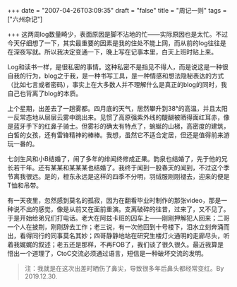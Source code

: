 +++
date = "2007-04-26T03:09:35"
draft = "false"
title = "周记一则"
tags = ["六州杂记"]

+++
这两周log数量畸少，表面原因是脚不沾地的忙——实际原因也是太忙。不过今天仔细想了一下，其实最重要的因素是我的住处不能上网，而从前的log往往是在深夜写就。所以我决定变通一下，晚上写在记事本里，白天上班时贴上来。

Log和读书一样，是很私密的事情。这种私密不是指见不得人，而是说这是一种很自我的行为，blog之于我，是一种书写工具，是一种情感和想法隐秘表达的方式（比如七言或者密码），事实上在大多数人并不理解什么是真正的blog的同时，我自己也背离了blog的本质。

上个星期，出差去了一趟雾都。四月底的天气，居然攀升到38°的高温，并且太阳一反常态地从层层云雾中跳出来。见惯了高原强紫外线的醍醐被晒得面红耳赤，像是蓝牙手下的红鼻子骑士。但雾衫的确太有特点了，蜿蜒的山梯，高密度的建筑，白皙的女孩，还有雷锋精神的棒棒。我想，虽然它不适合定居，但还是值得前来游玩一番的。

七剑生风和小B结婚了，闹了多年的绯闻终修成正果。韵泉也结婚了，先于他的兄长若干年。还有某某和某某某也结婚了。我终于闻到一股春天的闻到，不过这个季节离我很远。是的，橙东永远是这样的四季不分明，羽绒服刚刚褪去，迎来的便是T恤和吊带。

有一天夜里，忽然感到莫名的孤寂，因为在翻看毕业时制作的那张video，那是一种说不出的感觉，像是从前又在面前重演。支离破碎的往昔，过来了，又不见了。于是开始给弟兄们打电话。老大在阿兹卡班的囚车上——刚刚押解犯人回来；二哥一个人在披荆，刚刚辞去工作；老三说，有一次他回到十号楼下，泪水立刻奔涌而出，看得同行的同事莫名其妙；四哥静静地站在研究生楼灯火通明的走廊尽头，听着我娓娓的叙述；老五还是那样，不再FOB了，我们谈了很久很久。最近我算是悟出一个道理了，CtoC交流必须通过语言，短信是一种破坏交流的发明。

> 注：我就是在这次出差时晒伤了鼻尖，导致很多年后鼻头都经常变红。By 2019.12.30.